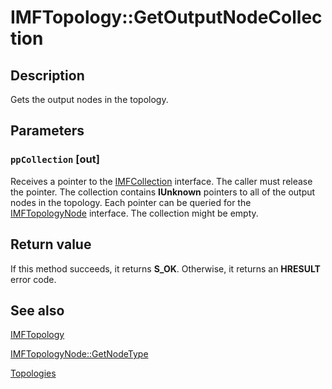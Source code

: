 # IMFTopology::GetOutputNodeCollection

## Description

Gets the output nodes in the topology.

## Parameters

### `ppCollection` [out]

Receives a pointer to the [IMFCollection](https://learn.microsoft.com/windows/desktop/api/mfobjects/nn-mfobjects-imfcollection) interface. The caller must release the pointer. The collection contains **IUnknown** pointers to all of the output nodes in the topology. Each pointer can be queried for the [IMFTopologyNode](https://learn.microsoft.com/windows/desktop/api/mfidl/nn-mfidl-imftopologynode) interface. The collection might be empty.

## Return value

If this method succeeds, it returns **S_OK**. Otherwise, it returns an **HRESULT** error code.

## See also

[IMFTopology](https://learn.microsoft.com/windows/desktop/api/mfidl/nn-mfidl-imftopology)

[IMFTopologyNode::GetNodeType](https://learn.microsoft.com/windows/desktop/api/mfidl/nf-mfidl-imftopologynode-getnodetype)

[Topologies](https://learn.microsoft.com/windows/desktop/medfound/topologies)